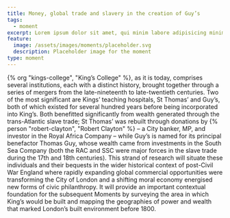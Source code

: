 ```yaml
---
title: Money, global trade and slavery in the creation of Guy’s
tags:
  - moment
excerpt: Lorem ipsum dolor sit amet, qui minim labore adipisicing minim sint cillum sint consectetur cupidatat.
feature:
  image: /assets/images/moments/placeholder.svg
  description: Placeholder image for the moment
type: moment
---
```


{% org "kings-college", "King’s College" %}, as it is today, comprises several institutions, each with a distinct history, brought together through a series of mergers from the late-nineteenth to late-twentieth centuries. Two of the most significant are Kings’ teaching hospitals, St Thomas’ and Guy’s, both of which existed for several hundred years before being incorporated into King’s. Both benefitted significantly from wealth generated through the trans-Atlantic slave trade; St Thomas’ was rebuilt through donations by {% person "robert-clayton", "Robert Clayton" %} – a City banker, MP, and investor in the Royal Africa Company – while Guy’s is named for its principal benefactor Thomas Guy, whose wealth came from investments in the South Sea Company (both the RAC and SSC were major forces in the slave trade during the 17th and 18th centuries). This strand of research will situate these individuals and their bequests in the wider historical context of post-Civil War England where rapidly expanding global commercial opportunities were transforming the City of London and a shifting moral economy energised new forms of civic philanthropy. It will provide an important contextual foundation for the subsequent Moments by surveying the area in which King’s would be built and mapping the geographies of power and wealth that marked London’s built environment before 1800.

